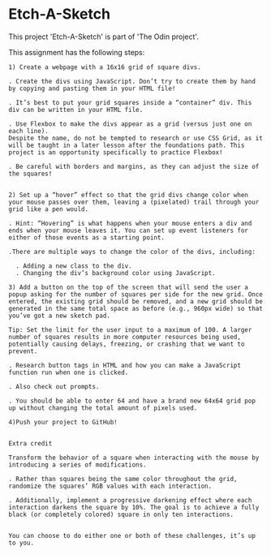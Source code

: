 
# Etch-A-Sketch

This project 'Etch-A-Sketch' is part of 'The Odin project'.

This assignment has the following steps:

    1) Create a webpage with a 16x16 grid of square divs.
    
    . Create the divs using JavaScript. Don’t try to create them by hand by copying and pasting them in your HTML file!
    
    . It’s best to put your grid squares inside a “container” div. This div can be written in your HTML file.
    
    . Use Flexbox to make the divs appear as a grid (versus just one on each line). 
    Despite the name, do not be tempted to research or use CSS Grid, as it will be taught in a later lesson after the foundations path. This project is an opportunity specifically to practice Flexbox!
    
    . Be careful with borders and margins, as they can adjust the size of the squares!


    2) Set up a “hover” effect so that the grid divs change color when your mouse passes over them, leaving a (pixelated) trail through your grid like a pen would.

    . Hint: “Hovering” is what happens when your mouse enters a div and ends when your mouse leaves it. You can set up event listeners for either of those events as a starting point.

    .There are multiple ways to change the color of the divs, including:

      . Adding a new class to the div.
      . Changing the div’s background color using JavaScript.

    3) Add a button on the top of the screen that will send the user a popup asking for the number of squares per side for the new grid. Once entered, the existing grid should be removed, and a new grid should be generated in the same total space as before (e.g., 960px wide) so that you’ve got a new sketch pad.

    Tip: Set the limit for the user input to a maximum of 100. A larger number of squares results in more computer resources being used, potentially causing delays, freezing, or crashing that we want to prevent.
 
    . Research button tags in HTML and how you can make a JavaScript function run when one is clicked.

    . Also check out prompts.

    . You should be able to enter 64 and have a brand new 64x64 grid pop up without changing the total amount of pixels used.

    4)Push your project to GitHub!


    Extra credit

    Transform the behavior of a square when interacting with the mouse by introducing a series of modifications.
    
    . Rather than squares being the same color throughout the grid, randomize the squares’ RGB values with each interaction.

    . Additionally, implement a progressive darkening effect where each interaction darkens the square by 10%. The goal is to achieve a fully black (or completely colored) square in only ten interactions.

    
    You can choose to do either one or both of these challenges, it’s up to you.